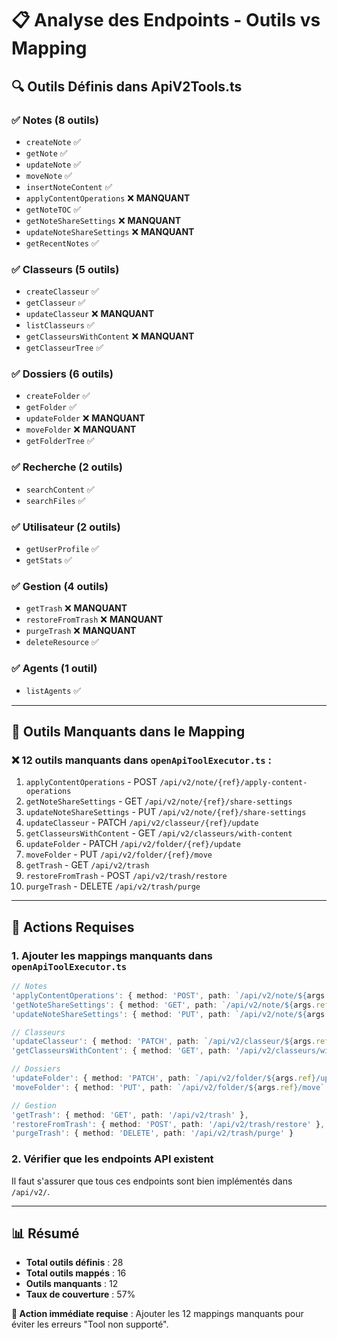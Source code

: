 # 📋 Analyse des Endpoints - Outils vs Mapping

## 🔍 Outils Définis dans ApiV2Tools.ts

### ✅ Notes (8 outils)
- `createNote` ✅
- `getNote` ✅
- `updateNote` ✅
- `moveNote` ✅
- `insertNoteContent` ✅
- `applyContentOperations` ❌ **MANQUANT**
- `getNoteTOC` ✅
- `getNoteShareSettings` ❌ **MANQUANT**
- `updateNoteShareSettings` ❌ **MANQUANT**
- `getRecentNotes` ✅

### ✅ Classeurs (5 outils)
- `createClasseur` ✅
- `getClasseur` ✅
- `updateClasseur` ❌ **MANQUANT**
- `listClasseurs` ✅
- `getClasseursWithContent` ❌ **MANQUANT**
- `getClasseurTree` ✅

### ✅ Dossiers (6 outils)
- `createFolder` ✅
- `getFolder` ✅
- `updateFolder` ❌ **MANQUANT**
- `moveFolder` ❌ **MANQUANT**
- `getFolderTree` ✅

### ✅ Recherche (2 outils)
- `searchContent` ✅
- `searchFiles` ✅

### ✅ Utilisateur (2 outils)
- `getUserProfile` ✅
- `getStats` ✅

### ✅ Gestion (4 outils)
- `getTrash` ❌ **MANQUANT**
- `restoreFromTrash` ❌ **MANQUANT**
- `purgeTrash` ❌ **MANQUANT**
- `deleteResource` ✅

### ✅ Agents (1 outil)
- `listAgents` ✅

---

## 🚨 Outils Manquants dans le Mapping

### ❌ **12 outils manquants** dans `openApiToolExecutor.ts` :

1. `applyContentOperations` - POST `/api/v2/note/{ref}/apply-content-operations`
2. `getNoteShareSettings` - GET `/api/v2/note/{ref}/share-settings`
3. `updateNoteShareSettings` - PUT `/api/v2/note/{ref}/share-settings`
4. `updateClasseur` - PATCH `/api/v2/classeur/{ref}/update`
5. `getClasseursWithContent` - GET `/api/v2/classeurs/with-content`
6. `updateFolder` - PATCH `/api/v2/folder/{ref}/update`
7. `moveFolder` - PUT `/api/v2/folder/{ref}/move`
8. `getTrash` - GET `/api/v2/trash`
9. `restoreFromTrash` - POST `/api/v2/trash/restore`
10. `purgeTrash` - DELETE `/api/v2/trash/purge`

---

## 🔧 Actions Requises

### 1. Ajouter les mappings manquants dans `openApiToolExecutor.ts`

```typescript
// Notes
'applyContentOperations': { method: 'POST', path: `/api/v2/note/${args.ref}/apply-content-operations` },
'getNoteShareSettings': { method: 'GET', path: `/api/v2/note/${args.ref}/share-settings` },
'updateNoteShareSettings': { method: 'PUT', path: `/api/v2/note/${args.ref}/share-settings` },

// Classeurs
'updateClasseur': { method: 'PATCH', path: `/api/v2/classeur/${args.ref}/update` },
'getClasseursWithContent': { method: 'GET', path: '/api/v2/classeurs/with-content' },

// Dossiers
'updateFolder': { method: 'PATCH', path: `/api/v2/folder/${args.ref}/update` },
'moveFolder': { method: 'PUT', path: `/api/v2/folder/${args.ref}/move` },

// Gestion
'getTrash': { method: 'GET', path: '/api/v2/trash' },
'restoreFromTrash': { method: 'POST', path: '/api/v2/trash/restore' },
'purgeTrash': { method: 'DELETE', path: '/api/v2/trash/purge' }
```

### 2. Vérifier que les endpoints API existent

Il faut s'assurer que tous ces endpoints sont bien implémentés dans `/api/v2/`.

---

## 📊 Résumé

- **Total outils définis** : 28
- **Total outils mappés** : 16
- **Outils manquants** : 12
- **Taux de couverture** : 57%

**🚨 Action immédiate requise** : Ajouter les 12 mappings manquants pour éviter les erreurs "Tool non supporté".

